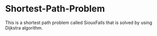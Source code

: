 # Shortest-Path-Problem

This is a shortest path problem called SiouxFalls that is solved by using Dijkstra algorithm.
